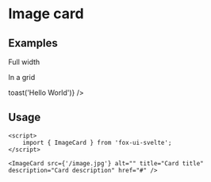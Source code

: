 <script>
	import ImageCard from '$lib/components/base/card/ImageCard.svelte';
	import { Subheading } from '$lib/components/base/heading';
	import { Text } from '$lib/components/base/text';

	import nature1 from '$docs/assets/images/nature1.jpg?as=run';
	import nature2 from '$docs/assets/images/nature2.jpg?as=run';
	import nature3 from '$docs/assets/images/nature3.jpg?as=run';
	import { toast } from 'svelte-sonner';
</script>

# Image card

## Examples

Full width

<ImageCard
	src={nature1}
	alt="Nature 1"
	title="Hello World"
	description="Just wanted to say hello to everyone on this beautiful planet, been traveling a lot lately and wanted to share some of the places I've been to."
	href="#"
	class="not-prose mb-16"
/>

In a grid

<div class="grid w-full grid-cols-1 gap-6 sm:grid-cols-2 md:grid-cols-3 not-prose">
	<ImageCard
		src={nature1}
		alt="Nature 1"
		title="Best places to visit"
		description="This is such a long description, that it will probably be cut off and truncated after the first two lines."
		href="#"
	/>
	<ImageCard
		src={nature2}
		alt="Nature 2"
		title="This is a beautiful place"
		description="This card will show a toast when clicked"
		onclick={() => toast('Hello World')}
	/>
	<ImageCard
		src={nature3}
		alt="Nature 3"
		title="Traveling is fun"
		description="But this card is not clickable"
	/>
</div>

## Usage

```svelte
<script>
	import { ImageCard } from 'fox-ui-svelte';
</script>

<ImageCard src={'/image.jpg'} alt="" title="Card title" description="Card description" href="#" />
```
